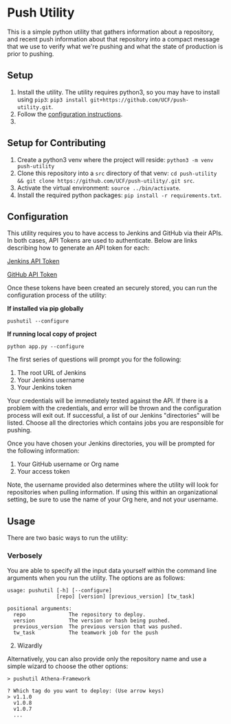 # Push Utility

This is a simple python utility that gathers information about a repository, and recent push information about that repository into a compact message that we use to verify what we're pushing and what the state of production is prior to pushing.

## Setup
1. Install the utility. The utility requires python3, so you may have to install using `pip3`: `pip3 install git+https://github.com/UCF/push-utility.git`.
2. Follow the [configuration instructions](#configuration).
3.

## Setup for Contributing
1. Create a python3 venv where the project will reside: `python3 -m venv push-utility`
2. Clone this repository into a `src` directory of that venv: `cd push-utility && git clone https://github.com/UCF/push-utility/.git src`.
3. Activate the virtual environment: `source ../bin/activate`.
4. Install the required python packages: `pip install -r requirements.txt`.

## Configuration
This utility requires you to have access to Jenkins and GitHub via their APIs. In both cases, API Tokens are used to authenticate. Below are links describing how to generate an API token for each:

[Jenkins API Token](https://stackoverflow.com/questions/45466090/how-to-get-the-api-token-for-jenkins#answer-45466184)

[GitHub API Token](https://docs.github.com/en/github/authenticating-to-github/creating-a-personal-access-token)

Once these tokens have been created an securely stored, you can run the configuration process of the utility:

**If installed via pip globally**

`pushutil --configure`

**If running local copy of project**

`python app.py --configure`

The first series of questions will prompt you for the following:

1. The root URL of Jenkins
2. Your Jenkins username
3. Your Jenkins token

Your credentials will be immediately tested against the API. If there is a problem with the credentials, and error will be thrown and the configuration process will exit out. If successful, a list of our Jenkins "directories" will be listed. Choose all the directories which contains jobs you are responsible for pushing.

Once you have chosen your Jenkins directories, you will be prompted for the following information:

1. Your GitHub username or Org name
2. Your access token

Note, the username provided also determines where the utility will look for repositories when pulling information. If using this within an organizational setting, be sure to use the name of your Org here, and not your username.

## Usage
There are two basic ways to run the utility:

### Verbosely

You are able to specify all the input data yourself within the command line arguments when you run the utility. The options are as follows:

```
usage: pushutil [-h] [--configure]
                [repo] [version] [previous_version] [tw_task]

positional arguments:
  repo              The repository to deploy.
  version           The version or hash being pushed.
  previous_version  The previous version that was pushed.
  tw_task           The teamwork job for the push

```

2. Wizardly

Alternatively, you can also provide only the repository name and use a simple wizard to choose the other options:

```
> pushutil Athena-Framework

? Which tag do you want to deploy: (Use arrow keys)
> v1.1.0
  v1.0.8
  v1.0.7
  ...

```
